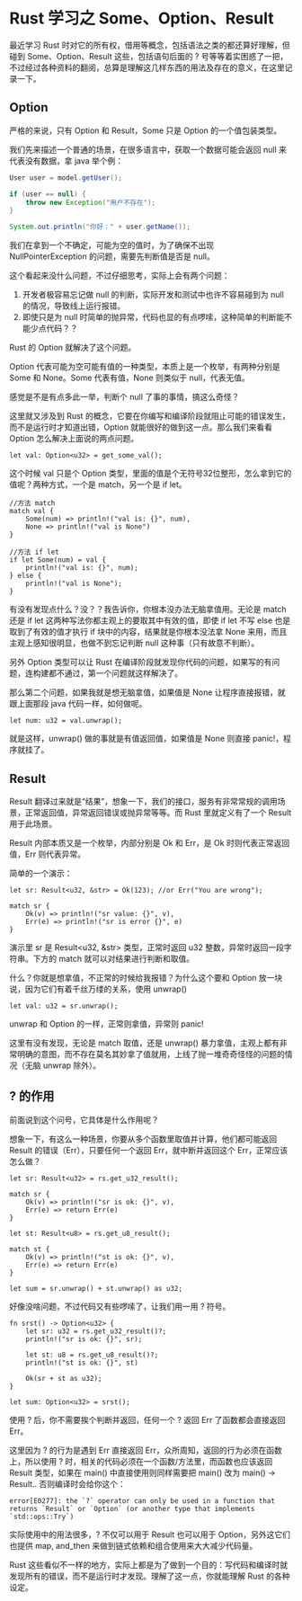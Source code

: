 # Rust 学习之 Some、Option、Result

最近学习 Rust 时对它的所有权，借用等概念，包括语法之类的都还算好理解，但碰到 Some、Option、Result 这些，包括语句后面的 ? 号等等着实困惑了一把，不过经过各种资料的翻阅，总算是理解这几样东西的用法及存在的意义，在这里记录一下。



## **Option**

严格的来说，只有 Option 和 Result，Some 只是 Option 的一个值包装类型。

我们先来描述一个普通的场景，在很多语言中，获取一个数据可能会返回 null 来代表没有数据，拿 java 举个例：

```java
User user = model.getUser();

if (user == null) {
    throw new Exception("用户不存在");
}

System.out.println("你好：" + user.getName());
```

我们在拿到一个不确定，可能为空的值时，为了确保不出现 NullPointerException 的问题，需要先判断值是否是 null。

这个看起来没什么问题，不过仔细思考，实际上会有两个问题：

1. 开发者极容易忘记做 null 的判断，实际开发和测试中也许不容易碰到为 null 的情况，导致线上运行报错。
2. 即使只是为 null 时简单的抛异常，代码也显的有点啰嗦，这种简单的判断能不能少点代码？？

Rust 的 Option 就解决了这个问题。

Option 代表可能为空可能有值的一种类型，本质上是一个枚举，有两种分别是 Some 和 None。Some 代表有值，None 则类似于 null，代表无值。

感觉是不是有点多此一举，判断个 null 了事的事情，搞这么奇怪？

这里就又涉及到 Rust 的概念，它要在你编写和编译阶段就阻止可能的错误发生，而不是运行时才知道出错，Option 就能很好的做到这一点。那么我们来看看 Option 怎么解决上面说的两点问题。

```plain
let val: Option<u32> = get_some_val();
```

这个时候 val 只是个 Option<u32> 类型，里面的值是个无符号32位整形，怎么拿到它的值呢？两种方式，一个是 match，另一个是 if let。

```plain
//方法 match
match val {
    Some(num) => println!("val is: {}", num),
    None => println!("val is None")
}

//方法 if let
if let Some(num) = val {
    println!("val is: {}", num);
} else {
    println!("val is None");
}
```

有没有发现点什么？没？？我告诉你，你根本没办法无脑拿值用。无论是 match 还是 if let 这两种写法你都主观上的要取其中有效的值，即使 if let 不写 else 也是取到了有效的值才执行 if 块中的内容，结果就是你根本没法拿 None 来用，而且主观上感知很明显，也做不到忘记判断 null 这种事（只有故意不判断）。

另外 Option 类型可以让 Rust 在编译阶段就发现你代码的问题，如果写的有问题，连构建都不通过，第一个问题就这样解决了。

那么第二个问题，如果我就是想无脑拿值，如果值是 None 让程序直接报错，就跟上面那段 java 代码一样，如何做呢。

```plain
let num: u32 = val.unwrap();
```

就是这样，unwrap() 做的事就是有值返回值，如果值是 None 则直接 panic!，程序就挂了。

## **Result**

Result 翻译过来就是“结果”，想象一下，我们的接口，服务有非常常规的调用场景，正常返回值，异常返回错误或抛异常等等。而 Rust 里就定义有了一个 Result 用于此场景。

Result 内部本质又是一个枚举，内部分别是 Ok 和 Err，是 Ok 时则代表正常返回值，Err 则代表异常。

简单的一个演示：

```plain
let sr: Result<u32, &str> = Ok(123); //or Err("You are wrong");

match sr {
    Ok(v) => println!("sr value: {}", v),
    Err(e) => println!("sr is error {}", e)
}
```

演示里 sr 是 Result<u32, &str> 类型，正常时返回 u32 整数，异常时返回一段字符串。下方的 match 就可以对结果进行判断和取值。

什么？你就是想拿值，不正常的时候给我报错？为什么这个要和 Option 放一块说，因为它们有着千丝万缕的关系，使用 unwrap()

```plain
let val: u32 = sr.unwrap();
```

unwrap 和 Option 的一样，正常则拿值，异常则 panic!

这里有没有发现，无论是 match 取值，还是 unwrap() 暴力拿值，主观上都有非常明确的意图，而不存在莫名其妙拿了值就用，上线了抛一堆奇奇怪怪的问题的情况（无脑 unwrap 除外）。

## **? 的作用**

前面说到这个问号，它具体是什么作用呢？

想象一下，有这么一种场景，你要从多个函数里取值并计算，他们都可能返回 Result 的错误（Err），只要任何一个返回 Err，就中断并返回这个 Err，正常应该怎么做？

```plain
let sr: Result<u32> = rs.get_u32_result();

match sr {
    Ok(v) => println!("sr is ok: {}", v),
    Err(e) => return Err(e)
}

let st: Result<u8> = rs.get_u8_result();

match st {
    Ok(v) => println!("st is ok: {}", v),
    Err(e) => return Err(e)
}

let sum = sr.unwrap() + st.unwrap() as u32;
```

好像没啥问题，不过代码又有些啰嗦了，让我们用一用 ? 符号。

```plain
fn srst() -> Option<u32> {
    let sr: u32 = rs.get_u32_result()?;
    println!("sr is ok: {}", sr);
    
    let st: u8 = rs.get_u8_result()?;
    println!("st is ok: {}", st)
    
    Ok(sr + st as u32);
}

let sum: Option<u32> = srst();
```

使用 ? 后，你不需要挨个判断并返回，任何一个 ? 返回 Err 了函数都会直接返回 Err。

这里因为 ? 的行为是遇到 Err 直接返回 Err，众所周知，返回的行为必须在函数上，所以使用 ? 时，相关的代码必须在一个函数/方法里，而函数也应该返回 Result 类型，如果在 main() 中直接使用则同样需要把 main() 改为 main() -> Result.. 否则编译时会给你这个：

```plain
error[E0277]: the `?` operator can only be used in a function that returns `Result` or `Option` (or another type that implements `std::ops::Try`)
```

实际使用中的用法很多，? 不仅可以用于 Result 也可以用于 Option，另外这它们也提供 map, and_then 来做到链式依赖和组合使用来大大减少代码量。

Rust 这些看似不一样的地方，实际上都是为了做到一个目的：写代码和编译时就发现所有的错误，而不是运行时才发现。理解了这一点，你就能理解 Rust 的各种设定。